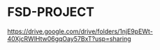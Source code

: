 # FSD-PROJECT

https://drive.google.com/drive/folders/1njE9pEWt-40XjcRWlHtw06gqOay57BxT?usp=sharing
